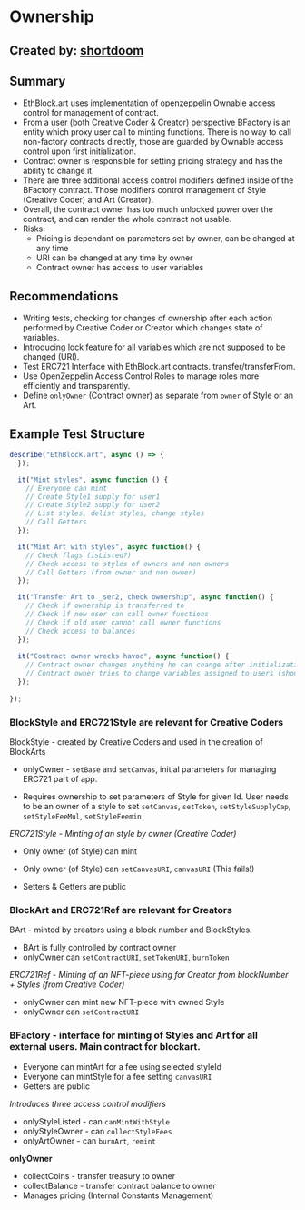 # Ownership
## Created by: [shortdoom](https://github.com/shortdoom)

## Summary
* EthBlock.art uses implementation of openzeppelin Ownable access control for management of contract.
* From a user (both Creative Coder & Creator) perspective BFactory is an entity which proxy user call to minting functions. There is no way to call non-factory contracts directly, those are guarded by Ownable access control upon first initialization.
* Contract owner is responsible for setting pricing strategy and has the ability to change it.
* There are three additional access control modifiers defined inside of the BFactory contract. Those modifiers control management of Style (Creative Coder) and Art (Creator).
* Overall, the contract owner has too much unlocked power over the contract, and can render the whole contract not usable.
* Risks:
    * Pricing is dependant on parameters set by owner, can be changed at any time
    * URI can be changed at any time by owner
    * Contract owner has access to user variables

## Recommendations
* Writing tests, checking for changes of ownership after each action performed by Creative Coder or Creator which changes state of variables.
* Introducing lock feature for all variables which are not supposed to be changed (URI).
* Test ERC721 Interface with EthBlock.art contracts. transfer/transferFrom.
* Use OpenZeppelin Access Control Roles to manage roles more efficiently and transparently.
* Define `onlyOwner` (Contract owner) as separate from `owner` of Style or an Art. 

## Example Test Structure

```javascript
describe("EthBlock.art", async () => {
  });

  it("Mint styles", async function () {
    // Everyone can mint
    // Create Style1 supply for user1
    // Create Style2 supply for user2
    // List styles, delist styles, change styles
    // Call Getters
  });

  it("Mint Art with styles", async function() {
    // Check flags (isListed?)
    // Check access to styles of owners and non owners
    // Call Getters (from owner and non owner)
  });

  it("Transfer Art to _ser2, check ownership", async function() {
    // Check if ownership is transferred to
    // Check if new user can call owner functions
    // Check if old user cannot call owner functions
    // Check access to balances
  });
 
  it("Contract owner wrecks havoc", async function() {
    // Contract owner changes anything he can change after initialization (shouldn't!)
    // Contract owner tries to change variables assigned to users (shouldn't!)
  });
 
});
```

### BlockStyle and ERC721Style are relevant for Creative Coders

BlockStyle - created by Creative Coders and used in the creation of BlockArts

* onlyOwner - `setBase` and `setCanvas`, initial parameters for managing ERC721 part of app.

* Requires ownership to set parameters of Style for given Id.
        User needs to be an owner of a style to set `setCanvas`, `setToken`,
        `setStyleSupplyCap`, `setStyleFeeMul`, `setStyleFeemin`

*ERC721Style - Minting of an style by owner (Creative Coder)*

* Only owner (of Style) can mint
        
* Only owner (of Style) can `setCanvasURI`, `canvasURI` (This fails!)

* Setters & Getters are public

### BlockArt and ERC721Ref are relevant for Creators

BArt - minted by creators using a block number and BlockStyles.

* BArt is fully controlled by contract owner
* onlyOwner can `setContractURI`, `setTokenURI`, `burnToken`

*ERC721Ref - Minting of an NFT-piece using for Creator from blockNumber + Styles (from Creative Coder)*

* onlyOwner can mint new NFT-piece with owned Style
* onlyOwner can `setContractURI`

### BFactory - interface for minting of Styles and Art for all external users. Main contract for blockart.

* Everyone can mintArt for a fee using selected styleId
* Everyone can mintStyle for a fee setting `canvasURI`
* Getters are public

*Introduces three access control modifiers*
            
* onlyStyleListed - can `canMintWithStyle`
* onlyStyleOwner - can `collectStyleFees`
* onlyArtOwner - can `burnArt`, `remint`
        
**onlyOwner**

* collectCoins - transfer treasury to owner
* collectBalance - transfer contract balance to owner
* Manages pricing (Internal Constants Management)
